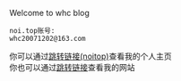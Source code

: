 Welcome to whc blog
```
noi.top账号:
whc20071202@163.com
```
你可以通过[跳转链接(noitop)](https://noi.top/profiles/2080)查看我的个人主页
<br>
你也可以通过[跳转链接](https://whc2007.github.io)查看我的网站

